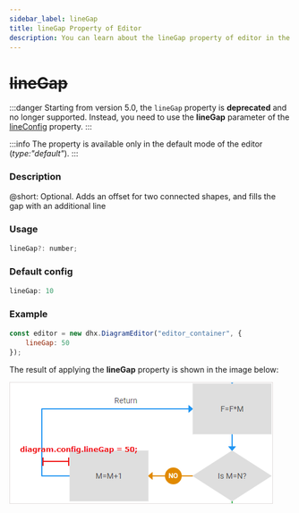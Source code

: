 ```yaml
---
sidebar_label: lineGap
title: lineGap Property of Editor
description: You can learn about the lineGap property of editor in the documentation of the DHTMLX JavaScript Diagram library. Browse developer guides and API reference, try out code examples and live demos, and download a free 30-day evaluation version of DHTMLX Diagram.
---
```


# 

<h1 style = {{color: "red"}}><s>lineGap</s></h1>

:::danger
Starting from version 5.0, the `lineGap` property is **deprecated** and no longer supported. Instead, you need to use the **lineGap** parameter of the [lineConfig](diagram/api/editor/lineconfig_property.md) property.
:::

:::info
The property is available only in the default mode of the editor (*type:"default"*). 
:::

### Description

@short: Optional. Adds an offset for two connected shapes, and fills the gap with an additional line

### Usage

~~~js
lineGap?: number;
~~~

### Default config

~~~js
lineGap: 10
~~~

### Example

~~~js
const editor = new dhx.DiagramEditor("editor_container", {
    lineGap: 50
});
~~~

The result of applying the **lineGap** property is shown in the image below:

![](../../assets/linegap_config.png)
